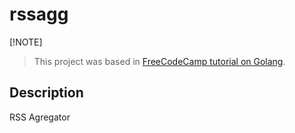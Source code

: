 # rssagg

[!NOTE]
> This project was based in [FreeCodeCamp tutorial on Golang](https://www.youtube.com/watch?v=un6ZyFkqFKo).

Description
-

RSS Agregator

